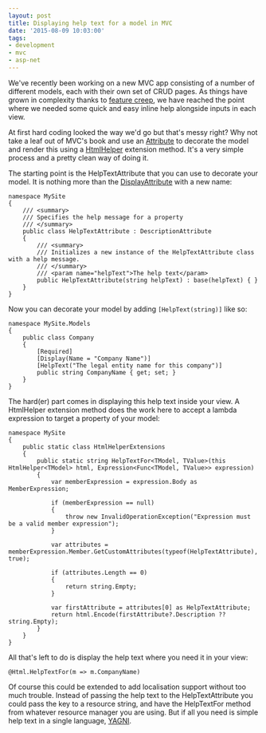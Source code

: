 ```yaml
---
layout: post
title: Displaying help text for a model in MVC
date: '2015-08-09 10:03:00'
tags:
- development
- mvc
- asp-net
---
```


We've recently been working on a new MVC app consisting of a number of different models, each with their own set of CRUD pages. As things have grown in complexity thanks to [feature creep](https://en.wikipedia.org/wiki/Feature_creep), we have reached the point where we needed some quick and easy inline help alongside inputs in each view.

At first hard coding looked the way we'd go but that's messy right? Why not take a leaf out of MVC's book and use an [Attribute](https://msdn.microsoft.com/en-us/library/system.attribute(v=vs.110).aspx) to decorate the model and render this using a [HtmlHelper](https://msdn.microsoft.com/en-us/library/system.web.mvc.htmlhelper(v=vs.118).aspx) extension method. It's a very simple process and a pretty clean way of doing it.

The starting point is the HelpTextAttribute that you can use to decorate your model. It is nothing more than the [DisplayAttribute](https://msdn.microsoft.com/en-us/library/system.componentmodel.dataannotations.displayattribute(v=vs.110).aspx) with a new name:

```language-csharp,line-numbers,theme
namespace MySite
{
    /// <summary>
    /// Specifies the help message for a property
    /// </summary>
    public class HelpTextAttribute : DescriptionAttribute
    {
        /// <summary>
        /// Initializes a new instance of the HelpTextAttribute class with a help message.
        /// </summary>
        /// <param name="helpText">The help text</param>
        public HelpTextAttribute(string helpText) : base(helpText) { }
    }
}
```

Now you can decorate your model by adding ```[HelpText(string)]``` like so:

```language-csharp,line-numbers,theme
namespace MySite.Models
{
    public class Company
    {
        [Required]
        [Display(Name = "Company Name")]
        [HelpText("The legal entity name for this company")]
        public string CompanyName { get; set; }
    }
}
```

The hard(er) part comes in displaying this help text inside your view. A HtmlHelper extension method does the work here to accept a lambda expression to target a property of your model:

```language-csharp,line-numbers,theme
namespace MySite
{
    public static class HtmlHelperExtensions
    {
        public static string HelpTextFor<TModel, TValue>(this HtmlHelper<TModel> html, Expression<Func<TModel, TValue>> expression)
        {
            var memberExpression = expression.Body as MemberExpression;

            if (memberExpression == null)
            {
                throw new InvalidOperationException("Expression must be a valid member expression");
            }

            var attributes = memberExpression.Member.GetCustomAttributes(typeof(HelpTextAttribute), true);

            if (attributes.Length == 0)
            {
                return string.Empty;
            }

            var firstAttribute = attributes[0] as HelpTextAttribute;
            return html.Encode(firstAttribute?.Description ?? string.Empty);
        }
    } 
}
```

All that's left to do is display the help text where you need it in your view:

```language-csharp,line-numbers,theme
@Html.HelpTextFor(m => m.CompanyName)
```


Of course this could be extended to add localisation support without too much trouble. Instead of passing the help text to the HelpTextAttribute you could pass the key to a resource string, and have the HelpTextFor method from whatever resource manager you are using. But if all you need is simple help text in a single language, [YAGNI](https://en.wikipedia.org/wiki/You_aren%27t_gonna_need_it).
